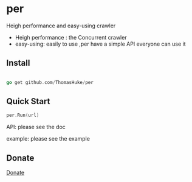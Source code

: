 # per
Heigh performance and easy-using crawler

- Heigh performance : the Concurrent crawler
- easy-using: easily to use ,per have a simple API everyone can use it

## Install
```go

go get github.com/ThomasHuke/per

```

## Quick Start

```go
per.Run(url)
```

API: please see the doc

example: please see the example
## Donate

[Donate](https://www.github.com/ThomasHuke/donate)
